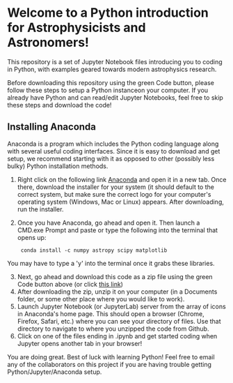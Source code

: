 # Welcome to a Python introduction for Astrophysicists and Astronomers!

This repository is a set of Jupyter Notebook files introducing you to coding in Python, with examples geared towards modern astrophysics research. 

Before downloading this repository using the green Code button, please follow these steps to setup a Python instanceon your computer. If you already have Python and can read/edit Jupyter Notebooks, feel free to skip these steps and download the code!

## Installing Anaconda
Anaconda is a program which includes the Python coding language along with several useful coding interfaces. Since it is easy to download and get setup, we recommend starting with it as opposed to other (possibly less bulky) Python installation methods.

1. Right click on the following link [Anaconda](https://www.anaconda.com/products/distribution) and open it in a new tab. 
Once there, download the installer for your system (it should default to the correct system, but make sure the correct logo for your computer's operating system (Windows, Mac or Linux) appears. 
After downloading, run the installer. 
2. Once you have Anaconda, go ahead and open it. Then launch a CMD.exe Prompt and paste or type the following into the terminal that opens up: 

        conda install -c numpy astropy scipy matplotlib      
You may have to type a 'y' into the terminal once it grabs these libraries.

3. Next, go ahead and download this code as a zip file using the green Code button above (or click [this link](https://github.com/roarkhabegger/astrophysicalPython/archive/refs/heads/main.zip))
4. After downloading the zip, unzip it on your computer (in a Documents folder, or some other place where you would like to work).
5. Launch Jupyter Notebook (or JupyterLab) server from the array of icons in Anaconda's home page. 
This should open a browser (Chrome, Firefox, Safari, etc.) where you can see your directory of files. 
Use that directory to navigate to where you unzipped the code from Github.
6. Click on one of the files ending in .ipynb and get started coding when Jupyter opens another tab in your browser!

You are doing great. Best of luck with learning Python!
Feel free to email any of the collaborators on this project if you are having trouble getting Python/Jupyter/Anaconda setup. 
